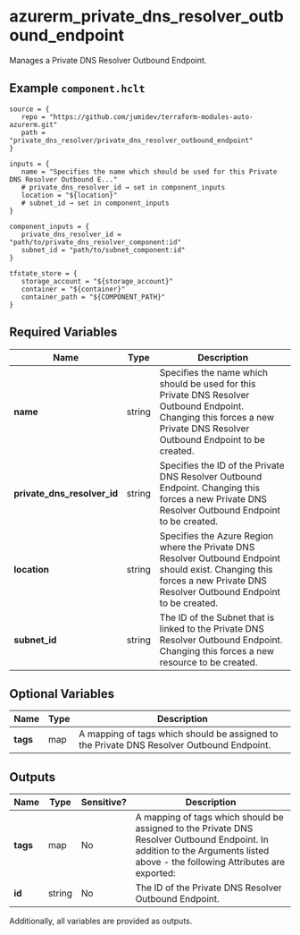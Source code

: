 # azurerm_private_dns_resolver_outbound_endpoint

Manages a Private DNS Resolver Outbound Endpoint.

## Example `component.hclt`

```hcl
source = {
   repo = "https://github.com/jumidev/terraform-modules-auto-azurerm.git"   
   path = "private_dns_resolver/private_dns_resolver_outbound_endpoint"   
}

inputs = {
   name = "Specifies the name which should be used for this Private DNS Resolver Outbound E..."   
   # private_dns_resolver_id → set in component_inputs
   location = "${location}"   
   # subnet_id → set in component_inputs
}

component_inputs = {
   private_dns_resolver_id = "path/to/private_dns_resolver_component:id"   
   subnet_id = "path/to/subnet_component:id"   
}

tfstate_store = {
   storage_account = "${storage_account}"   
   container = "${container}"   
   container_path = "${COMPONENT_PATH}"   
}

```

## Required Variables

| Name | Type |  Description |
| ---- | --------- |  ----------- |
| **name** | string |  Specifies the name which should be used for this Private DNS Resolver Outbound Endpoint. Changing this forces a new Private DNS Resolver Outbound Endpoint to be created. | 
| **private_dns_resolver_id** | string |  Specifies the ID of the Private DNS Resolver Outbound Endpoint. Changing this forces a new Private DNS Resolver Outbound Endpoint to be created. | 
| **location** | string |  Specifies the Azure Region where the Private DNS Resolver Outbound Endpoint should exist. Changing this forces a new Private DNS Resolver Outbound Endpoint to be created. | 
| **subnet_id** | string |  The ID of the Subnet that is linked to the Private DNS Resolver Outbound Endpoint. Changing this forces a new resource to be created. | 

## Optional Variables

| Name | Type |  Description |
| ---- | --------- |  ----------- |
| **tags** | map |  A mapping of tags which should be assigned to the Private DNS Resolver Outbound Endpoint. | 



## Outputs

| Name | Type | Sensitive? | Description |
| ---- | ---- | --------- | --------- |
| **tags** | map | No  | A mapping of tags which should be assigned to the Private DNS Resolver Outbound Endpoint. In addition to the Arguments listed above - the following Attributes are exported: | 
| **id** | string | No  | The ID of the Private DNS Resolver Outbound Endpoint. | 

Additionally, all variables are provided as outputs.
